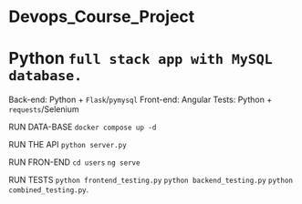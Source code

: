 # Devops_Course_Project
# Python `full stack app with MySQL database.`
Back-end: Python + `Flask`/`pymysql`
Front-end: Angular
Tests: Python + `requests`/Selenium


RUN DATA-BASE `docker compose up -d`

RUN THE API  `python server.py`

RUN FRON-END 
  `cd users`
  `ng serve`

RUN TESTS
  `python frontend_testing.py` `python backend_testing.py` `python combined_testing.py`.


